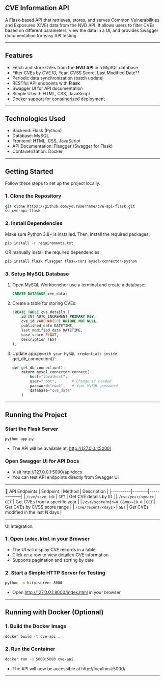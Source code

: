 


## CVE Information API 
A Flask-based API that retrieves, stores, and serves Common Vulnerabilities and Exposures (CVE) data from the NVD API. It allows users to filter CVEs based on different parameters, view the data in a UI, and provides Swagger documentation for easy API testing.  

---

##  Features
- Fetch and store CVEs from the **NVD API** in a MySQL database  
- Filter CVEs by CVE ID, Year, CVSS Score, Last Modified Date**  
- Periodic data synchronization (batch update)  
- RESTful API endpoints with **Flask**  
- Swagger UI for API documentation  
- Simple UI with HTML, CSS, JavaScript  
- Docker support for containerized deployment  

---

##  Technologies Used
- Backend: Flask (Python)  
- Database: MySQL  
- Frontend: HTML, CSS, JavaScript  
- API Documentation: Flasgger (Swagger for Flask)  
- Containerization: Docker  

---

##  Getting Started
Follow these steps to set up the project locally.

### 1️. Clone the Repository
```bash
git clone https://github.com/yourusername/cve-api-flask.git
cd cve-api-flask
```

### 2. Install Dependencies
Make sure Python 3.8+ is installed. Then, install the required packages:  
```bash
pip install -r requirements.txt
```
OR manually install the required dependencies:  
```bash
pip install flask flasgger flask-cors mysql-connector-python
```

### 3️. Setup MySQL Database
1. Open MySQL Workbenchor use a terminal and create a database:
   ```sql
   CREATE DATABASE cve_data;
   ```
2. Create a table for storing CVEs:
   ```sql
   CREATE TABLE cve_details (
       id INT AUTO_INCREMENT PRIMARY KEY,
       cve_id VARCHAR(50) UNIQUE NOT NULL,
       published_date DATETIME,
       last_modified_date DATETIME,
       base_score FLOAT,
       description TEXT
   );
   ```
3. Update app.py`with your MySQL credentials inside `get_db_connection()`:
   ```python
   def get_db_connection():
       return mysql.connector.connect(
           host="localhost",
           user="root",       # Change if needed
           password="root",   # Your MySQL password
           database="cve_data"
       )
   ```

---

## Running the Project
### Start the Flask Server
```bash
python app.py
```
- The API will be available at: http://127.0.0.1:5000/  

### Open Swagger UI for API Docs
- Visit http://127.0.0.1:5000/api/docs  
- You can test API endpoints directly from Swagger UI  

---

🔗 API Endpoints
| Endpoint | Method | Description |
|----------|--------|-------------|
| `/cve/<cve_id>` | `GET` | Get CVE details by ID |
| `/cve/year/<year>` | `GET` | Get CVEs from a specific year |
| `/cve/score?min=0.0&max=10.0` | `GET` | Get CVEs by CVSS score range |
| `/cve/recent/<days>` | `GET` | Get CVEs modified in the last N days |

---

  UI Integration
### 1️. Open `index.html` in your Browser
- The UI will display CVE records in a table  
- Click on a row to view detailed CVE information 
- Supports pagination and sorting by date

### 2️. Start a Simple HTTP Server for Testing
```bash
python -m http.server 8000
```
- Open http://127.0.0.1:8000/index.html in your browser  

---

##  Running with Docker (Optional)
### 1. Build the Docker Image
```bash
docker build -t cve-api .
```
### 2️. Run the Container
```bash
docker run -p 5000:5000 cve-api
```
- The API will now be accessible at http://localhost:5000/  

------------------------------------------------------
